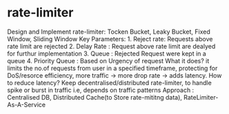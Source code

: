 # rate-limiter
Design and Implement rate-limiter:
  Tocken Bucket, Leaky Bucket, Fixed Window, Sliding Window
  Key Parameters:
    1. Reject rate: Requests above rate limit are rejected
    2. Delay Rate : Request above rate limit are dealyed for furthur implementation
    3. Queue : Rejected Request were kept in a queue
    4. Priority Queue : Based on Urgency of request
  What it does?
    it limits the no.of requests from user in a specified timeframe, protecting for DoS/resorce efficiency, more traffic -> more drop rate -> adds latency.
  How to reduce latency?
    Keep decentralised/distributed rate-limiter, to handle spike or burst in traffic i.e, depends on traffic patterns
    Approach : Centralised DB, Distributed Cache(to Store rate-mititng data), RateLimiter-As-A-Service 
    
    
    
    
  

